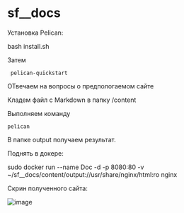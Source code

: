 # sf__docs

Установка Pelican:

bash install.sh

Затем 

```
 pelican-quickstart
 ```
 
 ОТвечаем на вопросы о предпологаемом сайте
 
 Кладем файл с Markdown в папку /content
 
 Выполняем команду 
 
 ```
 pelican
 ```
 
 В папке output получаем результат.
 
 Поднять в докере:
 
 sudo docker run --name Doc -d -p 8080:80 -v ~/sf__docs/content/output://usr/share/nginx/html:ro nginx
 
 Скрин полученного сайта:
 
![image](https://user-images.githubusercontent.com/70749855/123442149-43fbdb80-d5dd-11eb-8e8d-f2231af4628f.png)
